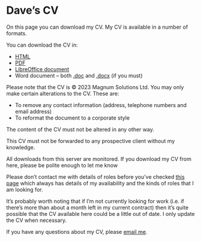 ---
---
# Dave’s CV

On this page you can download my CV. My CV is available in a number of
formats.

You can download the CV in:

* [HTML](david-cross.html)
* [PDF](david-cross.pdf)
* [LibreOffice document](david-cross.odt)
* Word document – both [.doc](david-cross.doc) and
[.docx](david-cross.docx) (if you must)

Please note that the CV is © 2023 Magnum Solutions Ltd. You may only
make certain alterations to the CV. These are:

* To remove any contact information (address, telephone numbers and email
address)
* To reformat the document to a corporate style

The content of the CV must not be altered in any other way.

This CV must not be forwarded to any prospective client without my knowledge.

All downloads from this server are monitored. If you download my CV from
here, please be polite enough to let me know

Please don’t contact me with details of roles before you’ve checked
[this page](/cv/) which always has details of my availability and the kinds
of roles that I am looking for.

It’s probably worth noting that if I’m not currently looking for work (i.e.
if there’s more than about a month left in my current contract) then it’s
quite possible that the CV available here could be a little out of date.
I only update the CV when necessary.

If you have any questions about my CV, please
[email me](mailto:hello@davecross.co.uk).
